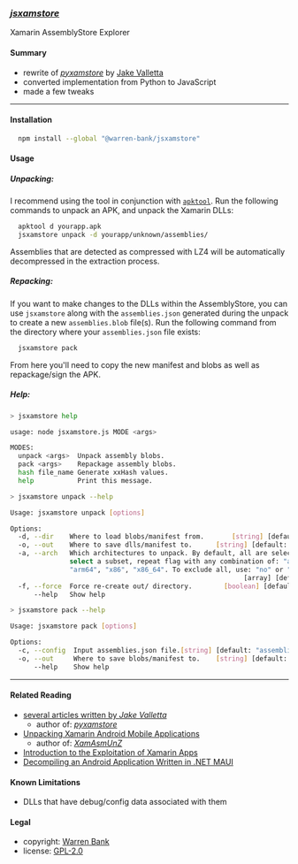 ### [_jsxamstore_](https://github.com/warren-bank/node-jsxamstore)

Xamarin AssemblyStore Explorer

#### Summary

* rewrite of [_pyxamstore_](https://github.com/jakev/pyxamstore) by [Jake Valletta](https://github.com/jakev)
* converted implementation from Python to JavaScript
* made a few tweaks

- - - -

#### Installation

```bash
  npm install --global "@warren-bank/jsxamstore"
```

#### Usage

##### Unpacking:

I recommend using the tool in conjunction with [`apktool`](https://github.com/iBotPeaches/Apktool).
Run the following commands to unpack an APK, and unpack the Xamarin DLLs:

```bash
  apktool d yourapp.apk
  jsxamstore unpack -d yourapp/unknown/assemblies/
```

Assemblies that are detected as compressed with LZ4 will be automatically decompressed in the extraction process.

##### Repacking:

If you want to make changes to the DLLs within the AssemblyStore,
you can use `jsxamstore` along with the `assemblies.json` generated during the unpack to create a new `assemblies.blob` file(s).
Run the following command from the directory where your `assemblies.json` file exists:

```bash
  jsxamstore pack
```

From here you'll need to copy the new manifest and blobs as well as repackage/sign the APK.

##### Help:

```bash
> jsxamstore help

usage: node jsxamstore.js MODE <args>

MODES:
  unpack <args>  Unpack assembly blobs.
  pack <args>    Repackage assembly blobs.
  hash file_name Generate xxHash values.
  help           Print this message.
```

```bash
> jsxamstore unpack --help

Usage: jsxamstore unpack [options]

Options:
  -d, --dir    Where to load blobs/manifest from.       [string] [default: "./"]
  -o, --out    Where to save dlls/manifest to.      [string] [default: "./out/"]
  -a, --arch   Which architectures to unpack. By default, all are selected. To
               select a subset, repeat flag with any combination of: "arm",
               "arm64", "x86", "x86_64". To exclude all, use: "no" or "0".
                                                           [array] [default: []]
  -f, --force  Force re-create out/ directory.        [boolean] [default: false]
      --help   Show help                                               [boolean]
```

```bash
> jsxamstore pack --help

Usage: jsxamstore pack [options]

Options:
  -c, --config  Input assemblies.json file.[string] [default: "assemblies.json"]
  -o, --out     Where to save blobs/manifest to.    [string] [default: "./out/"]
      --help    Show help                                              [boolean]
```

- - - -

#### Related Reading

* [several articles written by _Jake Valletta_](https://www.thecobraden.com/posts/unpacking_xamarin_assembly_stores/)
  - author of: [_pyxamstore_](https://github.com/jakev/pyxamstore)
* [Unpacking Xamarin Android Mobile Applications](https://cihansol.com/blog/index.php/2021/08/09/unpacking-xamarin-android-mobile-applications/)
  - author of: [_XamAsmUnZ_](https://github.com/cihansol/XamAsmUnZ)
* [Introduction to the Exploitation of Xamarin Apps](https://medium.com/@justmobilesec/introduction-to-the-exploitation-of-xamarin-apps-fde4619a51bf)
* [Decompiling an Android Application Written in .NET MAUI](https://mwalkowski.com/post/decompiling-an-android-application-written-in-net-maui-9-xamarin/)

#### Known Limitations

* DLLs that have debug/config data associated with them

#### Legal

* copyright: [Warren Bank](https://github.com/warren-bank)
* license: [GPL-2.0](https://www.gnu.org/licenses/old-licenses/gpl-2.0.txt)
